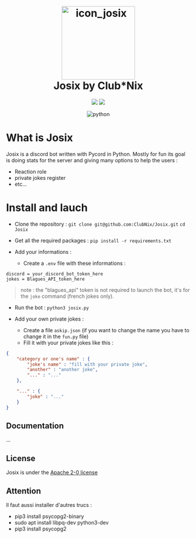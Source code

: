 

<h1 align="center">
  <img src="https://cdn.discordapp.com/attachments/693166692838408333/708425236730609704/1569691438417.png" alt="icon_josix"  height="200" width="200">
  <br>
  Josix by Club*Nix
  <br>
  </h1>
  
<p align="center">
  <a href="https://www.clubnix.fr/" alt="Club*Nix"><img src="https://img.shields.io/badge/A_project-Club*Nix-informational"/></a>
  <a href="https://github.com/ClubNix/Josix/blob/master/LICENSE" alt="apache"><img src="https://img.shields.io/badge/Apache-2.0-green" /></a>
</p>

<p align="center">
  <img src="https://img.shields.io/badge/python-3.8_|_3.9_|_3.10-blue" alt="python"/>
</p>

# What is Josix

Josix is a discord bot written with Pycord in Python. Mostly for fun its goal is doing stats for the server and giving many options to help the users :
- Reaction role 
- private jokes register
- etc...

# Install and lauch 
- Clone the repository :
`git clone git@github.com:ClubNix/Josix.git`
`cd Josix`

- Get all the required packages :
`pip install -r requirements.txt`

- Add your informations :
	- Create a `.env` file with these informations :
```
discord = your_discord_bot_token_here
jokes = Blagues_API_token_here
```
> note : the "blagues_api" token is not required to launch the bot, it's for the `joke` command (french jokes only).
- Run the bot :
`python3 josix.py`

- Add your own private jokes :
	- Create a file `askip.json` (if you want to change the name you have to change it in the `fun.py` file)
	- Fill it with your private jokes like this :

```json
{
	"category or one's name" : {
		"joke's name" : "fill with your private joke",
		"another" : "another joke",
		"..." : "..."
	},

	"..." : {
		"joke" : "..."
	}
}
```

## Documentation
...

## License
Josix is under the [Apache 2-0 license](https://github.com/ClubNix/Josix/blob/master/LICENSE)


## Attention

Il faut aussi installer d'autres trucs : 
- pip3 install psycopg2-binary
- sudo apt install libpq-dev python3-dev
- pip3 install psycopg2
